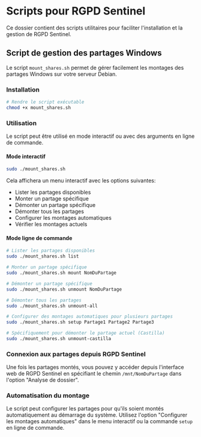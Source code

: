 # Scripts pour RGPD Sentinel

Ce dossier contient des scripts utilitaires pour faciliter l'installation et la gestion de RGPD Sentinel.

## Script de gestion des partages Windows

Le script `mount_shares.sh` permet de gérer facilement les montages des partages Windows sur votre serveur Debian.

### Installation

```bash
# Rendre le script exécutable
chmod +x mount_shares.sh
```

### Utilisation

Le script peut être utilisé en mode interactif ou avec des arguments en ligne de commande.

#### Mode interactif

```bash
sudo ./mount_shares.sh
```

Cela affichera un menu interactif avec les options suivantes:
- Lister les partages disponibles
- Monter un partage spécifique
- Démonter un partage spécifique
- Démonter tous les partages
- Configurer les montages automatiques
- Vérifier les montages actuels

#### Mode ligne de commande

```bash
# Lister les partages disponibles
sudo ./mount_shares.sh list

# Monter un partage spécifique
sudo ./mount_shares.sh mount NomDuPartage

# Démonter un partage spécifique
sudo ./mount_shares.sh unmount NomDuPartage

# Démonter tous les partages
sudo ./mount_shares.sh unmount-all

# Configurer des montages automatiques pour plusieurs partages
sudo ./mount_shares.sh setup Partage1 Partage2 Partage3

# Spécifiquement pour démonter le partage actuel (Castilla)
sudo ./mount_shares.sh unmount-castilla
```

### Connexion aux partages depuis RGPD Sentinel

Une fois les partages montés, vous pouvez y accéder depuis l'interface web de RGPD Sentinel en spécifiant le chemin `/mnt/NomDuPartage` dans l'option "Analyse de dossier".

### Automatisation du montage

Le script peut configurer les partages pour qu'ils soient montés automatiquement au démarrage du système. Utilisez l'option "Configurer les montages automatiques" dans le menu interactif ou la commande `setup` en ligne de commande.
